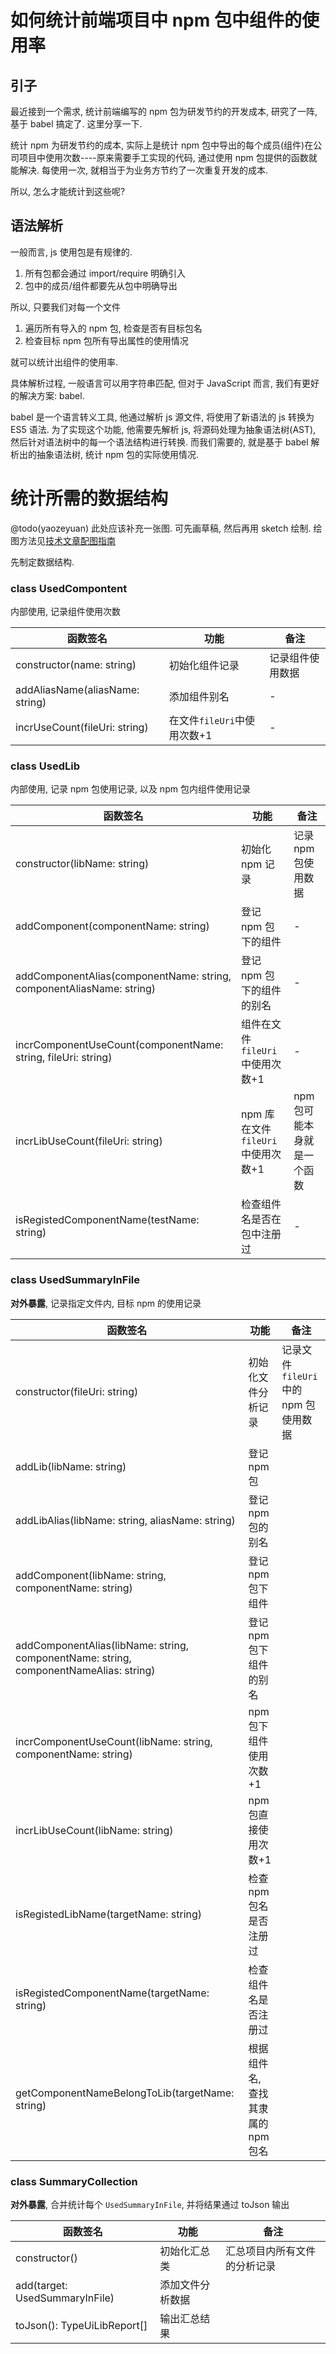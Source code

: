 # 如何统计前端项目中 npm 包中组件的使用率

## 引子

最近接到一个需求, 统计前端编写的 npm 包为研发节约的开发成本, 研究了一阵, 基于 babel 搞定了. 这里分享一下.

统计 npm 为研发节约的成本, 实际上是统计 npm 包中导出的每个成员(组件)在公司项目中使用次数----原来需要手工实现的代码, 通过使用 npm 包提供的函数就能解决. 每使用一次, 就相当于为业务方节约了一次重复开发的成本.

所以, 怎么才能统计到这些呢?

## 语法解析

一般而言, js 使用包是有规律的.

1.  所有包都会通过 import/require 明确引入
2.  包中的成员/组件都要先从包中明确导出

所以, 只要我们对每一个文件

1.  遍历所有导入的 npm 包, 检查是否有目标包名
2.  检查目标 npm 包所有导出属性的使用情况

就可以统计出组件的使用率.

具体解析过程, 一般语言可以用字符串匹配, 但对于 JavaScript 而言, 我们有更好的解决方案: babel.

babel 是一个语言转义工具, 他通过解析 js 源文件, 将使用了新语法的 js 转换为 ES5 语法. 为了实现这个功能, 他需要先解析 js, 将源码处理为抽象语法树(AST), 然后针对语法树中的每一个语法结构进行转换. 而我们需要的, 就是基于 babel 解析出的抽象语法树, 统计 npm 包的实际使用情况.

# 统计所需的数据结构

@todo(yaozeyuan) 此处应该补充一张图. 可先画草稿, 然后再用 sketch 绘制. 绘图方法见[技术文章配图指南](https://draveness.me/sketch-and-sketch/)

先制定数据结构.

### class UsedCompontent

内部使用, 记录组件使用次数

| 函数签名                        | 功能                        | 备注             |
| ------------------------------- | --------------------------- | ---------------- |
| constructor(name: string)       | 初始化组件记录              | 记录组件使用数据 |
| addAliasName(aliasName: string) | 添加组件别名                | -                |
| incrUseCount(fileUri: string)   | 在文件`fileUri`中使用次数+1 | -                |

### class UsedLib

内部使用, 记录 npm 包使用记录, 以及 npm 包内组件使用记录

| 函数签名 | 功能 | 备注 |
| --- | --- | --- |
| constructor(libName: string) | 初始化 npm 记录 | 记录 npm 包使用数据 |
| addComponent(componentName: string) | 登记 npm 包下的组件 | - |
| addComponentAlias(componentName: string, componentAliasName: string) | 登记 npm 包下的组件的别名 | - |
| incrComponentUseCount(componentName: string, fileUri: string) | 组件在文件`fileUri`中使用次数+1 | - |
| incrLibUseCount(fileUri: string) | npm 库在文件`fileUri`中使用次数+1 | npm 包可能本身就是一个函数 |
| isRegistedComponentName(testName: string) | 检查组件名是否在包中注册过 | - |

### class UsedSummaryInFile

**对外暴露**, 记录指定文件内, 目标 npm 的使用记录

| 函数签名 | 功能 | 备注 |
| --- | --- | --- |
| constructor(fileUri: string) | 初始化文件分析记录 | 记录文件`fileUri`中的 npm 包使用数据 |
| addLib(libName: string) | 登记 npm 包 |  |
| addLibAlias(libName: string, aliasName: string) | 登记 npm 包的别名 |  |
| addComponent(libName: string, componentName: string) | 登记 npm 包下组件 |  |
| addComponentAlias(libName: string, componentName: string, componentNameAlias: string) | 登记 npm 包下组件的别名 |  |
| incrComponentUseCount(libName: string, componentName: string) | npm 包下组件使用次数+1 |  |
| incrLibUseCount(libName: string) | npm 包直接使用次数+1 |  |
| isRegistedLibName(targetName: string) | 检查 npm 包名是否注册过 |  |
| isRegistedComponentName(targetName: string) | 检查组件名是否注册过 |  |
| getComponentNameBelongToLib(targetName: string) | 根据组件名, 查找其隶属的 npm 包名 |  |

### class SummaryCollection

**对外暴露**, 合并统计每个 `UsedSummaryInFile`, 并将结果通过 toJson 输出

| 函数签名                       | 功能             | 备注                         |
| ------------------------------ | ---------------- | ---------------------------- |
| constructor()                  | 初始化汇总类     | 汇总项目内所有文件的分析记录 |
| add(target: UsedSummaryInFile) | 添加文件分析数据 |                              |
| toJson(): TypeUiLibReport[]    | 输出汇总结果     |                              |
